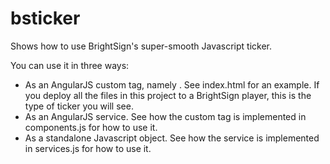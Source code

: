 # bsticker
Shows how to use BrightSign's super-smooth Javascript ticker.

You can use it in three ways: 

- As an AngularJS custom tag, namely <ticker>. See index.html for an example. If you deploy all the files in this project to a
BrightSign player, this is the type of ticker you will see.
- As an AngularJS service. See how the custom tag is implemented in components.js for how to use it.
- As a standalone Javascript object. See how the service is implemented in services.js for how to use it.
